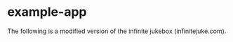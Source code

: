 example-app
===========

The following is a modified version of the infinite jukebox (infinitejuke.com).
